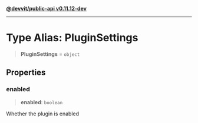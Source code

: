 [**@devvit/public-api v0.11.12-dev**](../README.md)

---

# Type Alias: PluginSettings

> **PluginSettings** = `object`

## Properties

<a id="enabled"></a>

### enabled

> **enabled**: `boolean`

Whether the plugin is enabled
